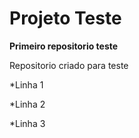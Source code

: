# Projeto Teste #
 **Primeiro repositorio teste**
 
 Repositorio criado para teste

*Linha 1

*Linha 2

*Linha 3

